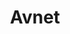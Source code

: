 ---
title: Avnet
description: Buy electronic components & services with Bitcoin.
homepage: https://www.avnet.com
twitter:
---